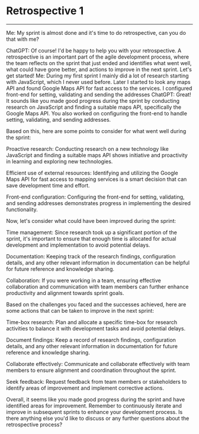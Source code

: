 # Retrospective 1
***
Me: My sprint is almost done and it's time to do retrospective, can you do that with me?

ChatGPT: Of course! I'd be happy to help you with your retrospective. A retrospective is an important part of the agile development process, where the team reflects on the sprint that just ended and identifies what went well, what could have gone better, and actions to improve in the next sprint. Let's get started!
Me: During my first sprint I mainly did a lot of research starting with JavaScript, which I never used before. Later I started to look any maps API and found Google Maps API for fast access to the services. I configured front-end for setting, validating and sending the addresses
ChatGPT: Great! It sounds like you made good progress during the sprint by conducting research on JavaScript and finding a suitable maps API, specifically the Google Maps API. You also worked on configuring the front-end to handle setting, validating, and sending addresses.

Based on this, here are some points to consider for what went well during the sprint:

Proactive research: Conducting research on a new technology like JavaScript and finding a suitable maps API shows initiative and proactivity in learning and exploring new technologies.

Efficient use of external resources: Identifying and utilizing the Google Maps API for fast access to mapping services is a smart decision that can save development time and effort.

Front-end configuration: Configuring the front-end for setting, validating, and sending addresses demonstrates progress in implementing the desired functionality.

Now, let's consider what could have been improved during the sprint:

Time management: Since research took up a significant portion of the sprint, it's important to ensure that enough time is allocated for actual development and implementation to avoid potential delays.

Documentation: Keeping track of the research findings, configuration details, and any other relevant information in documentation can be helpful for future reference and knowledge sharing.

Collaboration: If you were working in a team, ensuring effective collaboration and communication with team members can further enhance productivity and alignment towards sprint goals.

Based on the challenges you faced and the successes achieved, here are some actions that can be taken to improve in the next sprint:

Time-box research: Plan and allocate a specific time-box for research activities to balance it with development tasks and avoid potential delays.

Document findings: Keep a record of research findings, configuration details, and any other relevant information in documentation for future reference and knowledge sharing.

Collaborate effectively: Communicate and collaborate effectively with team members to ensure alignment and coordination throughout the sprint.

Seek feedback: Request feedback from team members or stakeholders to identify areas of improvement and implement corrective actions.

Overall, it seems like you made good progress during the sprint and have identified areas for improvement. Remember to continuously iterate and improve in subsequent sprints to enhance your development process. Is there anything else you'd like to discuss or any further questions about the retrospective process?
